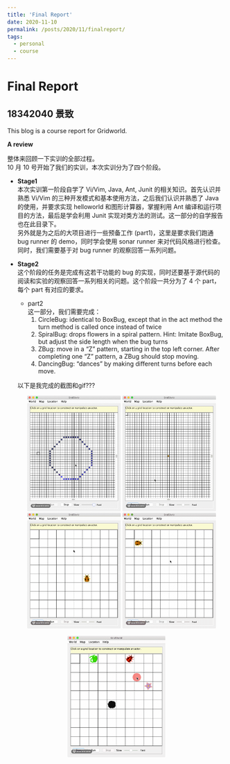 ```yaml
---
title: 'Final Report'
date: 2020-11-10
permalink: /posts/2020/11/finalreport/
tags:
  - personal
  - course
---
```


# Final Report 
## 18342040 景致

This blog is a course report for Gridworld.

**A review**  

整体来回顾一下实训的全部过程。   
10 月 10 号开始了我们的实训，本次实训分为了四个阶段。  

- **Stage1**  
本次实训第一阶段自学了 Vi/Vim, Java, Ant, Junit 的相关知识。首先认识并熟悉 Vi/Vim 的三种开发模式和基本使用方法，之后我们认识并熟悉了 Java 的使用，并要求实现 helloworld 和图形计算器，掌握利用 Ant 编译和运行项目的方法，最后是学会利用 Junit 实现对类方法的测试。这一部分的自学报告也在此目录下。  
另外就是为之后的大项目进行一些预备工作 (part1)，这里是要求我们跑通 bug runner 的 demo，同时学会使用 sonar runner 来对代码风格进行检查。同时，我们需要基于对 bug runner 的观察回答一系列问题。

- **Stage2**  
这个阶段的任务是完成有这若干功能的 bug 的实现，同时还要基于源代码的阅读和实验的观察回答一系列相关的问题。这个阶段一共分为了 4 个 part，每个 part 有对应的要求。  
    + part2  
    这一部分，我们需要完成：  
      1. CircleBug: identical to BoxBug, except that in the act method the turn method is called once instead of twice
      2. SpiralBug: drops flowers in a spiral pattern. Hint: Imitate BoxBug, but adjust the side length when the bug turns
      3. ZBug: move in a “Z” pattern, starting in the top left corner. After completing one “Z” pattern, a ZBug should stop moving.
      4. DancingBug: “dances” by making different turns before each move. 

    以下是我完成的截图和gif???
    <center>
      <img src="https://github.com/VarusJ/VarusJ.github.io/raw/master/_posts/finalreport-img/circlebug.gif" alt="circlebug" width="45%"/>    
      <img src="https://github.com/VarusJ/VarusJ.github.io/raw/master/_posts/finalreport-img/spiralbug.gif" alt="spiralbug" width="45%"/>   
      <img src="https://github.com/VarusJ/VarusJ.github.io/raw/master/_posts/finalreport-img/dancingbug.gif" alt="dancingbug" width="45%"/> 
      <img src="https://github.com/VarusJ/VarusJ.github.io/raw/master/_posts/finalreport-img/zbug.gif" alt="zbug" width="45%"/> 
    </center>
   
    

<center>
  <img src="https://github.com/VarusJ/VarusJ.github.io/raw/master/_posts/finalreport-img/jumper.gif" alt="jumper" width="45%"/> 
</center>






